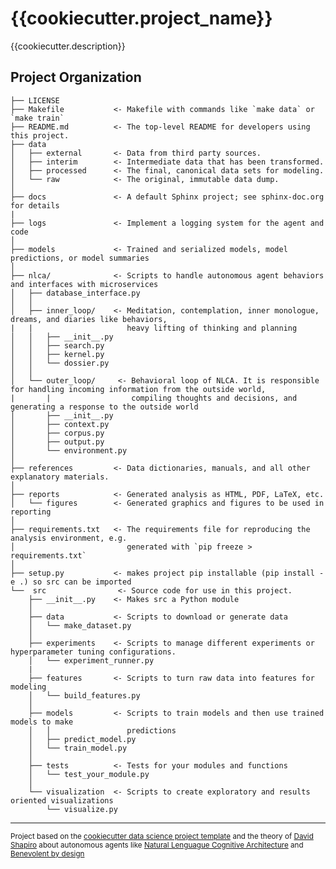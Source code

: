 {{cookiecutter.project_name}}
==============================

{{cookiecutter.description}}

Project Organization
------------

    ├── LICENSE
    ├── Makefile           <- Makefile with commands like `make data` or `make train`
    ├── README.md          <- The top-level README for developers using this project.
    ├── data
    │   ├── external       <- Data from third party sources.
    │   ├── interim        <- Intermediate data that has been transformed.
    │   ├── processed      <- The final, canonical data sets for modeling.
    │   └── raw            <- The original, immutable data dump.
    │
    ├── docs               <- A default Sphinx project; see sphinx-doc.org for details
    |
    ├── logs               <- Implement a logging system for the agent and code
    │
    ├── models             <- Trained and serialized models, model predictions, or model summaries
    │
    ├── nlca/              <- Scripts to handle autonomous agent behaviors and interfaces with microservices
    │   ├── database_interface.py
    │   │
    │   ├── inner_loop/    <- Meditation, contemplation, inner monologue, dreams, and diaries like behaviors,
    |   |                     heavy lifting of thinking and planning
    │   │   ├── __init__.py
    │   │   ├── search.py
    │   │   ├── kernel.py
    │   │   └── dossier.py
    │   │
    │   └── outer_loop/     <- Behavioral loop of NLCA. It is responsible for handling incoming information from the outside world,  
    |       |                  compiling thoughts and decisions, and generating a response to the outside world
    │       ├── __init__.py
    │       ├── context.py
    │       ├── corpus.py
    │       ├── output.py
    │       └── environment.py
    │
    ├── references         <- Data dictionaries, manuals, and all other explanatory materials.
    │
    ├── reports            <- Generated analysis as HTML, PDF, LaTeX, etc.
    │   └── figures        <- Generated graphics and figures to be used in reporting
    │
    ├── requirements.txt   <- The requirements file for reproducing the analysis environment, e.g.
    │                         generated with `pip freeze > requirements.txt`
    │
    ├── setup.py           <- makes project pip installable (pip install -e .) so src can be imported
    └──  src                <- Source code for use in this project.
        ├── __init__.py    <- Makes src a Python module
        │
        ├── data           <- Scripts to download or generate data
        │   └── make_dataset.py
        │
        ├── experiments    <- Scripts to manage different experiments or hyperparameter tuning configurations.
        │   └── experiment_runner.py
        |
        ├── features       <- Scripts to turn raw data into features for modeling
        │   └── build_features.py
        │
        ├── models         <- Scripts to train models and then use trained models to make
        │   │                 predictions
        │   ├── predict_model.py
        │   └── train_model.py
        │
        ├── tests          <- Tests for your modules and functions
        │   └── test_your_module.py
        │
        └── visualization  <- Scripts to create exploratory and results oriented visualizations
            └── visualize.py


--------

<p><small>Project based on the <a target="_blank" href="https://drivendata.github.io/cookiecutter-data-science/">cookiecutter data science project template</a> and the theory of <a target="_blank" href="https://www.youtube.com/@DaveShap">David Shapiro</a> about autonomous agents like <a target="_blank" href="https://github.com/daveshap/NaturalLanguageCognitiveArchitecture">Natural Lenguague Cognitive Architecture</a> and <a target="_blank" href="https://github.com/daveshap/BenevolentByDesign">Benevolent by design</a> </small></p>
